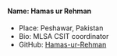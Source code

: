 #### Name: Hamas ur Rehman
 - Place: Peshawar, Pakistan
 - Bio: MLSA CSIT coordinator
 - GitHub: [Hamas-ur-Rehman](https://github.com/Hamas-ur-Rehman)

